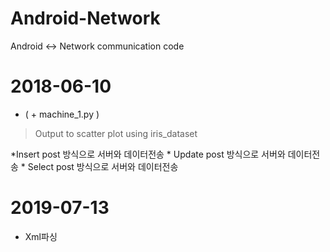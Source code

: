 # Android-Network
Android <-> Network communication code

# 2018-06-10
- ( + machine_1.py ) 
<blockquote>
Output to scatter plot using iris_dataset
</blockquote>
*Insert
post 방식으로 서버와 데이터전송
* Update
post 방식으로 서버와 데이터전송
* Select 
post 방식으로 서버와 데이터전송

# 2019-07-13
* Xml파싱

